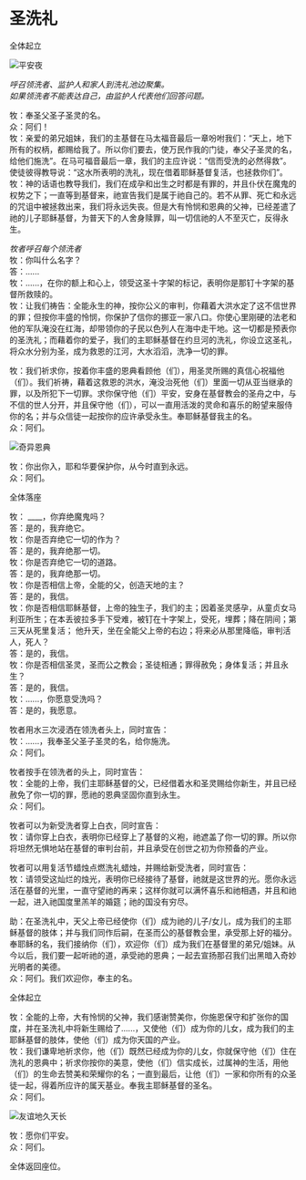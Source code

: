 # 圣洗礼

全体起立

![平安夜](http://img.lectionary.cn/baptism-01.png)

*呼召领洗者、监护人和家人到洗礼池边聚集。*  
*如果领洗者不能表达自己，由监护人代表他们回答问题。*

牧：奉圣父圣子圣灵的名。  
众：阿们！  
牧：亲爱的弟兄姐妹，我们的主基督在马太福音最后一章吩咐我们：“天上，地下所有的权柄，都赐给我了。所以你们要去，使万民作我的门徒，奉父子圣灵的名，给他们施洗”。在马可福音最后一章，我们的主应许说：“信而受洗的必然得救”。使徒彼得教导说：“这水所表明的洗礼，现在借着耶稣基督复活，也拯救你们”。  
牧：神的话语也教导我们，我们在成孕和出生之时都是有罪的，并且仆伏在魔鬼的权势之下；一直等到基督来，祂宣告我们是属于祂自己的。若不从罪、死亡和永远的咒诅中被拯救出来，我们将永远失丧。但是大有怜悯和恩典的父神，已经差遣了祂的儿子耶稣基督，为普天下的人舍身赎罪，叫一切信祂的人不至灭亡，反得永生。

*牧者呼召每个领洗者*  
牧：你叫什么名字？  
答：......  
牧：......，在你的额上和心上，领受这圣十字架的标记，表明你是那钉十字架的基督所救赎的。  
牧：让我们祷告：全能永生的神，按你公义的审判，你藉着大洪水定了这不信世界的罪；但按你丰盛的怜悯，你保护了信你的挪亚一家八口。你使心里刚硬的法老和他的军队淹没在红海，却带领你的子民以色列人在海中走干地。这一切都是预表你的圣洗礼；而藉着你的爱子，我们的主耶稣基督在约旦河的洗礼，你设立这圣礼，将众水分别为圣，成为救恩的江河，大水滔滔，洗净一切的罪。

牧：我们祈求你，按着你丰盛的恩典看顾他（们），用圣灵所赐的真信心祝福他（们）。我们祈祷，藉着这救恩的洪水，淹没治死他（们）里面一切从亚当继承的罪，以及所犯下一切罪。求你保守他（们）平安，安身在基督教会的圣舟之中，与不信的世人分开，并且保守他（们），可以一直用活泼的灵命和喜乐的盼望来服侍你的名；并与众信徒一起按你的应许承受永生。奉耶稣基督我主的名。  
众：阿们。

![奇异恩典](http://img.lectionary.cn/baptism-02.png)

牧：你出你入，耶和华要保护你，从今时直到永远。  
众：阿们。

全体落座

牧： ____，你弃绝魔鬼吗？  
答：是的，我弃绝它。  
牧：你是否弃绝它一切的作为？  
答：是的，我弃绝那一切。  
牧：你是否弃绝它一切的道路。  
答：是的，我弃绝那一切。  
牧：你是否相信上帝，全能的父，创造天地的主？  
答：是的，我信。  
牧：你是否相信耶稣基督，上帝的独生子，我们的主；因着圣灵感孕，从童贞女马利亚所生；在本丢彼拉多手下受难，被钉在十字架上，受死，埋葬；降在阴间；第三天从死里复活； 他升天，坐在全能父上帝的右边；将来必从那里降临，审判活人，死人？  
答：是的，我信。  
牧：你是否相信圣灵，圣而公之教会；圣徒相通；罪得赦免；身体复活；并且永生？  
答：是的，我信。  
牧：......，你愿意受洗吗？  
答：是的，我愿意。

牧者用水三次浸洒在领洗者头上，同时宣告：  
牧：......，我奉圣父圣子圣灵的名，给你施洗。  
众：阿们。

牧者按手在领洗者的头上，同时宣告：  
牧：全能的上帝，我们主耶稣基督的父，已经借着水和圣灵赐给你新生，并且已经赦免了你一切的罪，愿祂的恩典坚固你直到永生。  
众：阿们。

牧者可以为新受洗者穿上白衣，同时宣告：  
牧：请你穿上白衣，表明你已经穿上了基督的义袍，祂遮盖了你一切的罪。所以你将坦然无惧地站在基督的审判台前，并且承受在创世之初为你预备的产业。

牧者可以用复活节蜡烛点燃洗礼蜡烛，并赐给新受洗者，同时宣告：  
牧：请领受这灿烂的烛光，表明你已经接待了基督，祂就是这世界的光。愿你永远活在基督的光里，一直守望祂的再来；这样你就可以满怀喜乐和祂相遇，并且和祂一起，进入祂国度里羔羊的婚筵；祂的国没有穷尽。

助：在圣洗礼中，天父上帝已经使你（们）成为祂的儿子/女儿，成为我们的主耶稣基督的肢体；并与我们同作后嗣，在圣而公的基督教会里，承受那上好的福分。奉耶稣的名，我们接纳你（们），欢迎你（们）成为我们在基督里的弟兄/姐妹。从今以后，我们要一起听祂的道，承受祂的恩典；一起去宣扬那召我们出黑暗入奇妙光明者的美德。  
众：阿们。我们欢迎你，奉主的名。

全体起立

牧：全能的上帝，大有怜悯的父神，我们感谢赞美你，你施恩保守和扩张你的国度，并在圣洗礼中将新生赐给了......，又使他（们）成为你的儿女，成为我们的主耶稣基督的肢体，使他（们）成为你天国的产业。  
牧：我们谦卑地祈求你，他（们）既然已经成为你的儿女，你就保守他（们）住在洗礼的恩典中；祈求你按你的美意，使他（们）信实成长，过属神的生活，用他（们）的生命去赞美和荣耀你的名；一直到最后，让他（们）一家和你所有的众圣徒一起，得着所应许的属天基业。奉我主耶稣基督的圣名。  
众：阿们。

![友谊地久天长](http://img.lectionary.cn/baptism-03.png)

牧：愿你们平安。  
众：阿们。

全体返回座位。
